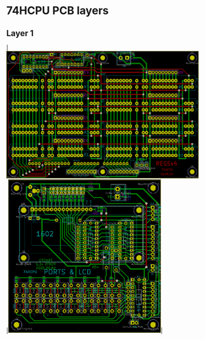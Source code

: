 # 74HCPU PCB layers

## Layer 1

|<img src="regs.png" width="600"/>|<img src="ports.png" width="400"/>|

